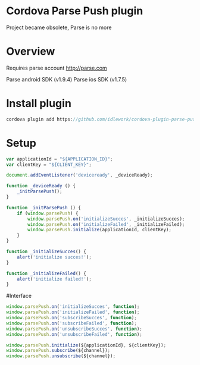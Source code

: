 Cordova Parse Push plugin
=========================
Project became obsolete, Parse is no more

# Overview #
Requires parse account http://parse.com

Parse android SDK (v1.9.4)
Parse ios SDK (v1.7.5)

# Install plugin
```c
cordova plugin add https://github.com/idlework/cordova-plugin-parse-push
```

# Setup
```javascript
var applicationId = "${APPLICATION_ID}";
var clientKey = "${CLIENT_KEY}";

document.addEventListener('deviceready', _deviceReady);

function _deviceReady () {
	_initParsePush();
}

function _initParsePush () {
	if (window.parsePush) {
		window.parsePush.on('initializeSucces', _initializeSucces);
		window.parsePush.on('initializeFailed', _initializeFailed);
		window.parsePush.initialize(applicationId, clientKey);
	}
}

function _initializeSucces() {
	alert('initialize succes!');
}

function _initializeFailed() {
	alert('initialize failed!');
}
```

#Interface
```javascript
window.parsePush.on('initializeSucces', function);
window.parsePush.on('initializeFailed', function);
window.parsePush.on('subscribeSucces', function);
window.parsePush.on('subscribeFailed', function);
window.parsePush.on('unsubscribeSucces', function);
window.parsePush.on('unsubscribeFailed', function);

window.parsePush.initialize(${applicationId}, ${clientKey});
window.parsePush.subscribe(${channel});
window.parsePush.unsubscribe(${channel});
```
